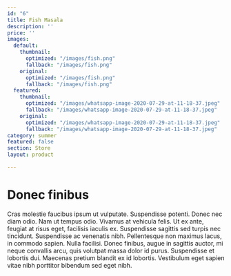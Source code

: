 ```yaml
---
id: "6"
title: Fish Masala
description: ''
price: ''
images:
  default:
    thumbnail:
      optimized: "/images/fish.png"
      fallback: "/images/fish.png"
    original:
      optimized: "/images/fish.png"
      fallback: "/images/fish.png"
  featured:
    thumbnail:
      optimized: "/images/whatsapp-image-2020-07-29-at-11-18-37.jpeg"
      fallback: "/images/whatsapp-image-2020-07-29-at-11-18-37.jpeg"
    original:
      optimized: "/images/whatsapp-image-2020-07-29-at-11-18-37.jpeg"
      fallback: "/images/whatsapp-image-2020-07-29-at-11-18-37.jpeg"
category: summer
featured: false
section: Store
layout: product

---
```

# Donec finibus

Cras molestie faucibus ipsum ut vulputate. Suspendisse potenti. Donec nec diam odio. Nam ut tempus odio. Vivamus at vehicula felis. Ut ex ante, feugiat at risus eget, facilisis iaculis ex. Suspendisse sagittis sed turpis nec tincidunt. Suspendisse ac venenatis nibh. Pellentesque non maximus lacus, in commodo sapien. Nulla facilisi. Donec finibus, augue in sagittis auctor, mi neque convallis arcu, quis volutpat massa dolor id purus. Suspendisse et lobortis dui. Maecenas pretium blandit ex id lobortis. Vestibulum eget sapien vitae nibh porttitor bibendum sed eget nibh.